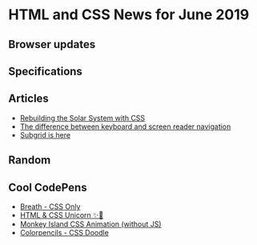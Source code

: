 # HTML and CSS News for June 2019

Browser updates
---


Specifications
---

Articles
---
- [Rebuilding the Solar System with CSS](https://codepen.io/robdimarzo/post/rebuilding-the-solar-system-with-css)
- [The difference between keyboard and screen reader navigation](https://tink.uk/the-difference-between-keyboard-and-screen-reader-navigation/)
- [Subgrid is here](https://css-irl.info/subgrid-is-here/)

Random
---


## Cool CodePens

- [Breath - CSS Only](https://codepen.io/sandrina-p/pen/wbjXgX)
- [HTML & CSS Unicorn ✨🦄](https://codepen.io/alexalala/pen/xmjRoo)
- [Monkey Island CSS Animation (without JS)](https://codepen.io/manz/pen/wBZvoE)
- [Colorpencils - CSS Doodle](https://codepen.io/aragakey/pen/pmWwbx)